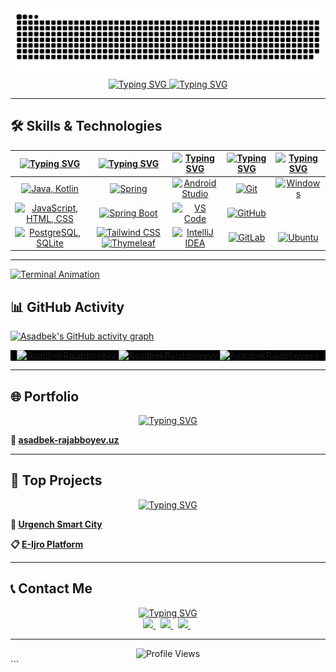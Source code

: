<div align="center">
<img src="https://raw.githubusercontent.com/platane/snk/output/github-contribution-grid-snake-dark.svg" alt="Snake animation" />
<a href="https://git.io/typing-svg">
  <img src="https://readme-typing-svg.herokuapp.com?font=Fira+Code&size=28&duration=7000&pause=1000&color=00FF2B&center=true&vCenter=true&repeat=false&random=false&width=1000&lines=Men+haqimda+%3A" alt="Typing SVG"/>
</a>

<a href="https://git.io/typing-svg">
  <img src="https://readme-typing-svg.demolab.com?font=Fira+Code&size=15&pause=1000&color=00FF2B&center=true&vCenter=true&multiline=true&repeat=false&random=false&width=950&height=75&lines=Ismim+Asadbek+Rajabboyev,+Java+Spring+Boot+va+Spring+dasturchisiman" alt="Typing SVG" />
</a>

</div>

---

## 🛠️ Skills & Technologies

| [![Typing SVG](https://readme-typing-svg.herokuapp.com?font=Fira+Code&size=25&pause=1000&color=00FF2B&center=true&vCenter=true&repeat=false&random=false&width=300&lines=Languages)](https://git.io/typing-svg) | [![Typing SVG](https://readme-typing-svg.herokuapp.com?font=Fira+Code&size=25&pause=1000&color=00FF2B&center=true&vCenter=true&repeat=false&random=false&width=200&lines=Frameworks)](https://git.io/typing-svg) | [![Typing SVG](https://readme-typing-svg.herokuapp.com?font=Fira+Code&size=25&pause=1000&color=00FF2B&center=true&vCenter=true&repeat=false&random=false&width=200&lines=IDEs)](https://git.io/typing-svg) | [![Typing SVG](https://readme-typing-svg.herokuapp.com?font=Fira+Code&size=25&pause=1000&color=00FF2B&center=true&vCenter=true&repeat=false&random=false&width=200&lines=Tools)](https://git.io/typing-svg) | [![Typing SVG](https://readme-typing-svg.herokuapp.com?font=Fira+Code&size=25&pause=1000&color=00FF2B&center=true&vCenter=true&repeat=false&random=false&width=300&lines=Operating+Systems)](https://git.io/typing-svg) |
| ----- | ---- | ---- | ---- | ---- |
| <div align="center"><a href="https://skillicons.dev"><img src="https://skillicons.dev/icons?i=java,kotlin" title="Java, Kotlin"/></a></div> | <div align="center"><a href="https://skillicons.dev"><img src="https://skillicons.dev/icons?i=spring" title="Spring"/></a></div> | <div align="center"><a href="https://skillicons.dev"><img src="https://skillicons.dev/icons?i=androidstudio" title="Android Studio"/></a></div> | <div align="center"><a href="https://skillicons.dev"><img src="https://skillicons.dev/icons?i=git" title="Git"/></a></div> | <div align="center"><a href="https://skillicons.dev"><img src="https://skillicons.dev/icons?i=windows" title="Windows"/></a></div> |
| <div align="center"><a href="https://skillicons.dev"><img src="https://skillicons.dev/icons?i=js,html,css" title="JavaScript, HTML, CSS"/></a></div> | <div align="center"><a href="https://skillicons.dev"><img src="https://skillicons.dev/icons?i=spring" title="Spring Boot"/></a></div> | <div align="center"><a href="https://skillicons.dev"><img src="https://skillicons.dev/icons?i=vscode" title="VS Code"/></a></div> | <div align="center"><a href="https://skillicons.dev"><img src="https://skillicons.dev/icons?i=github" title="GitHub"/></a></div> | <div align="center"></div> |
| <div align="center"><a href="https://skillicons.dev"><img src="https://skillicons.dev/icons?i=postgres,sqlite" title="PostgreSQL, SQLite"/></a></div> | <div align="center"><a href="https://skillicons.dev"><img src="https://skillicons.dev/icons?i=tailwind" title="Tailwind CSS"/> <img style="width:50px;" src="https://www.thymeleaf.org/images/thymeleaf.png" title="Thymeleaf"/></a></div> | <div align="center"><a href="https://skillicons.dev"><img style="width:50px;" src="https://upload.wikimedia.org/wikipedia/commons/thumb/e/ef/JetBrains_IntelliJ_IDEA_Product_Icon.svg/96px-JetBrains_IntelliJ_IDEA_Product_Icon.svg.png" title="IntelliJ IDEA"/></a></div> | <div align="center"><a href="https://skillicons.dev"><img src="https://skillicons.dev/icons?i=gitlab" title="GitLab"/></a></div> | <div align="center"><a href="https://skillicons.dev"><img src="https://skillicons.dev/icons?i=ubuntu" title="Ubuntu"/></a></div> |

---
<a href="https://git.io/typing-svg">
  <img src="https://readme-typing-svg.demolab.com?font=Fira+Code&size=12&duration=3000&pause=500&color=00FF2B&center=true&vCenter=true&multiline=true&repeat=true&random=false&width=800&height=100&lines=%24+sudo+apt+install+creativity;%24+git+clone+https%3A%2F%2Fgithub.com%2Fasadbekrajabboyevv;%24+cd+asadbekrajabboyevv;%24+./run_awesome_code.sh;%5BSuccess%5D+Code+compiled+successfully!" alt="Terminal Animation" />
</a>

## 📊 GitHub Activity

[![Asadbek's GitHub activity graph](https://github-readme-activity-graph.vercel.app/graph?username=asadbekrajabboyevv&theme=github-compact&bg_color=000000&line=009A22&point=98FB98&color=00FF2B&title_color=00FF2B&area=true)](https://github.com/ashutosh00710/github-readme-activity-graph)

<div align="center" style="background-color:black;">
  <a href="https://github.com/anuraghazra/github-readme-stats">
    <img src="https://github-readme-stats-davevad93s-projects.vercel.app/api/top-langs?username=asadbekrajabboyevv&show_icons=true&locale=en&layout=compact&langs_count=16&title_color=00FF2B&text_color=00FF2B&border_color=00FF2B&theme=chartreuse-dark" alt="AsadbekRajabboyevv" width=300 />
  </a>
  <a href="https://github.com/anuraghazra/github-readme-stats">
    <img src="https://github-readme-stats-davevad93s-projects.vercel.app/api?username=asadbekrajabboyevv&show_icons=true&locale=en&title_color=00FF2B&text_color=00FF2B&icon_color=00FF2B&border_color=00FF2B&theme=chartreuse-dark&show=discussions_answered,prs_merged,reviews&include_all_commits=true" alt="AsadbekRajabboyevv" width=300 />
  </a>
  <a href="https://github.com/DenverCoder1/github-readme-streak-stats">
    <img src="https://github-readme-streak-stats-davevad93s-projects.vercel.app/?user=asadbekrajabboyevv&&border=00FF2B&stroke=00FF2B&ring=00FF2B&fire=00FF2B&currStreakNum=00FF2B&sideNums=00FF2B&currStreakLabel=00FF2B&sideLabels=00FF2B&dates=00FF2B&theme=chartreuse-dark" alt="AsadbekRajabboyevv" width=300 />
  </a>
</div>

---

## 🌐 Portfolio

<div align="center">
  <a href="https://git.io/typing-svg">
    <img src="https://readme-typing-svg.demolab.com?font=Fira+Code&pause=1000&color=00FF2B&center=true&vCenter=true&multiline=true&repeat=false&random=false&width=850&lines=Portfolio:" alt="Typing SVG" />
  </a>
</div>

**🔗 [asadbek-rajabboyev.uz](http://asadbek-rajabboyev.uz)**

---

## 🚀 Top Projects

<div align="center">
  <a href="https://git.io/typing-svg">
    <img src="https://readme-typing-svg.demolab.com?font=Fira+Code&pause=1000&color=00FF2B&center=true&vCenter=true&multiline=true&repeat=false&random=false&width=850&lines=Top+Projects:" alt="Typing SVG" />
  </a>
</div>

**🏢 [Urgench Smart City](https://urganchshahar.uz)**

**📋 [E-Ijro Platform](http://90.156.199.148:7072/login)**

---

## 📞 Contact Me

<div align="center">
  <a href="https://git.io/typing-svg">
    <img src="https://readme-typing-svg.demolab.com?font=Fira+Code&size=15&pause=1000&color=00FF2B&center=true&vCenter=true&multiline=true&repeat=false&random=false&width=950&height=75&lines=Contact+with+me:" alt="Typing SVG" />
  </a>
</div>

<div align="center">
  <a href="https://t.me/asadbek__rajabboyev">
    <img src="https://img.shields.io/badge/Telegram-1DA1F2?style=for-the-badge&logo=telegram&logoColor=white" />
  </a>&nbsp;
  <a href="mailto:shkoga.irbuc@gmail.com">
    <img src="https://img.shields.io/badge/gmail-D14836?style=for-the-badge&logo=gmail&logoColor=white" />
  </a>&nbsp;
  <a href="https://www.linkedin.com/in/asadbek-rajabboyev-8b0338297/">
    <img src="https://img.shields.io/badge/linkedin-%230077B5.svg?&style=for-the-badge&logo=linkedin&logoColor=white" />
  </a>&nbsp;
</div>

---

<div align="center">
  <img src="https://komarev.com/ghpvc/?username=asadbekrajabboyevv&color=00FF2B&style=flat-square&label=Profile+Views" alt="Profile Views" />
</div>
```

